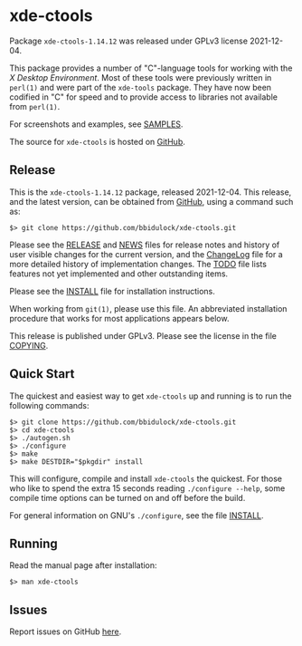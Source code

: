 [xde-ctools -- read me first file.  2021-12-04]: #

xde-ctools
===============

Package `xde-ctools-1.14.12` was released under GPLv3 license
2021-12-04.

This package provides a number of "C"-language tools for working with
the _X Desktop Environment_.  Most of these tools were previously
written in `perl(1)` and were part of the `xde-tools` package.  They
have now been codified in "C" for speed and to provide access to
libraries not available from `perl(1)`.

For screenshots and examples, see [SAMPLES](samples).

The source for `xde-ctools` is hosted on [GitHub][1].


Release
-------

This is the `xde-ctools-1.14.12` package, released 2021-12-04.
This release, and the latest version, can be obtained from [GitHub][1],
using a command such as:

    $> git clone https://github.com/bbidulock/xde-ctools.git

Please see the [RELEASE][3] and [NEWS][4] files for release notes and
history of user visible changes for the current version, and the
[ChangeLog][5] file for a more detailed history of implementation
changes.  The [TODO][6] file lists features not yet implemented and
other outstanding items.

Please see the [INSTALL][8] file for installation instructions.

When working from `git(1)`, please use this file.  An abbreviated
installation procedure that works for most applications appears below.

This release is published under GPLv3.  Please see the license in the
file [COPYING][10].


Quick Start
-----------

The quickest and easiest way to get `xde-ctools` up and
running is to run the following commands:

    $> git clone https://github.com/bbidulock/xde-ctools.git
    $> cd xde-ctools
    $> ./autogen.sh
    $> ./configure
    $> make
    $> make DESTDIR="$pkgdir" install

This will configure, compile and install `xde-ctools` the
quickest.  For those who like to spend the extra 15 seconds reading
`./configure --help`, some compile time options can be turned on and off
before the build.

For general information on GNU's `./configure`, see the file
[INSTALL][8].


Running
-------

Read the manual page after installation:

    $> man xde-ctools


Issues
------

Report issues on GitHub [here][2].



[1]: https://github.com/bbidulock/xde-ctools
[2]: https://github.com/bbidulock/xde-ctools/issues
[3]: https://github.com/bbidulock/xde-ctools/blob/master/RELEASE
[4]: https://github.com/bbidulock/xde-ctools/blob/master/NEWS
[5]: https://github.com/bbidulock/xde-ctools/blob/master/ChangeLog
[6]: https://github.com/bbidulock/xde-ctools/blob/master/TODO
[7]: https://github.com/bbidulock/xde-ctools/blob/master/COMPLIANCE
[8]: https://github.com/bbidulock/xde-ctools/blob/master/INSTALL
[9]: https://github.com/bbidulock/xde-ctools/blob/master/LICENSE
[10]: https://github.com/bbidulock/xde-ctools/blob/master/COPYING

[ vim: set ft=markdown sw=4 tw=72 nocin nosi fo+=tcqlorn spell: ]: #
